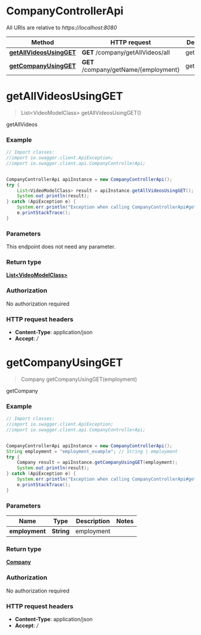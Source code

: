 # CompanyControllerApi

All URIs are relative to *https://localhost:8080*

Method | HTTP request | Description
------------- | ------------- | -------------
[**getAllVideosUsingGET**](CompanyControllerApi.md#getAllVideosUsingGET) | **GET** /company/getAllVideos/all | getAllVideos
[**getCompanyUsingGET**](CompanyControllerApi.md#getCompanyUsingGET) | **GET** /company/getName/{employment} | getCompany


<a name="getAllVideosUsingGET"></a>
# **getAllVideosUsingGET**
> List&lt;VideoModelClass&gt; getAllVideosUsingGET()

getAllVideos

### Example
```java
// Import classes:
//import io.swagger.client.ApiException;
//import io.swagger.client.api.CompanyControllerApi;


CompanyControllerApi apiInstance = new CompanyControllerApi();
try {
    List<VideoModelClass> result = apiInstance.getAllVideosUsingGET();
    System.out.println(result);
} catch (ApiException e) {
    System.err.println("Exception when calling CompanyControllerApi#getAllVideosUsingGET");
    e.printStackTrace();
}
```

### Parameters
This endpoint does not need any parameter.

### Return type

[**List&lt;VideoModelClass&gt;**](VideoModelClass.md)

### Authorization

No authorization required

### HTTP request headers

 - **Content-Type**: application/json
 - **Accept**: */*

<a name="getCompanyUsingGET"></a>
# **getCompanyUsingGET**
> Company getCompanyUsingGET(employment)

getCompany

### Example
```java
// Import classes:
//import io.swagger.client.ApiException;
//import io.swagger.client.api.CompanyControllerApi;


CompanyControllerApi apiInstance = new CompanyControllerApi();
String employment = "employment_example"; // String | employment
try {
    Company result = apiInstance.getCompanyUsingGET(employment);
    System.out.println(result);
} catch (ApiException e) {
    System.err.println("Exception when calling CompanyControllerApi#getCompanyUsingGET");
    e.printStackTrace();
}
```

### Parameters

Name | Type | Description  | Notes
------------- | ------------- | ------------- | -------------
 **employment** | **String**| employment |

### Return type

[**Company**](Company.md)

### Authorization

No authorization required

### HTTP request headers

 - **Content-Type**: application/json
 - **Accept**: */*

